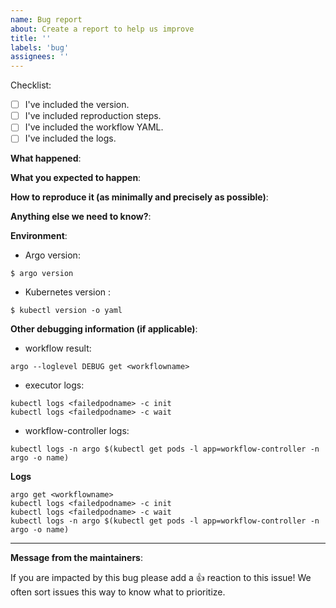 ```yaml
---
name: Bug report
about: Create a report to help us improve
title: ''
labels: 'bug'
assignees: ''
---
```

Checklist:

 * [ ] I've included the version.
 * [ ] I've included reproduction steps.
 * [ ] I've included the workflow YAML.
 * [ ] I've included the logs.
 
**What happened**:

**What you expected to happen**:

**How to reproduce it (as minimally and precisely as possible)**:

**Anything else we need to know?**:

**Environment**:

- Argo version:
```
$ argo version
```
- Kubernetes version :
```
$ kubectl version -o yaml
```

**Other debugging information (if applicable)**:

- workflow result:

```
argo --loglevel DEBUG get <workflowname>
```

- executor logs:

```
kubectl logs <failedpodname> -c init
kubectl logs <failedpodname> -c wait
```

- workflow-controller logs:

```
kubectl logs -n argo $(kubectl get pods -l app=workflow-controller -n argo -o name)
```

**Logs**

```
argo get <workflowname>
kubectl logs <failedpodname> -c init
kubectl logs <failedpodname> -c wait
kubectl logs -n argo $(kubectl get pods -l app=workflow-controller -n argo -o name)
```

---
<!-- Issue Author: Don't delete this message to encourage other users to support your issue! -->
**Message from the maintainers**:

If you are impacted by this bug please add a 👍 reaction to this issue! We often sort issues this way to know what to prioritize.
